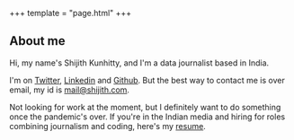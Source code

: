 +++
template = "page.html"
+++

## About me

Hi, my name's Shijith Kunhitty, and I'm a data journalist based in India. 

I'm on [Twitter](https://twitter.com/shijith), [Linkedin](https://www.linkedin.com/in/shijith/) and [Github](https://github.com/shijithpk/). But the best way to contact me is over email, my id is mail@shijith.com. 

Not looking for work at the moment, but I definitely want to do something once the pandemic's over. If you're in the Indian media and hiring for roles combining journalism and coding, here's my [resume](https://www.dropbox.com/s/9h55igvtgm3ztcy/shijith_resume_may_2021.pdf?dl=1).
